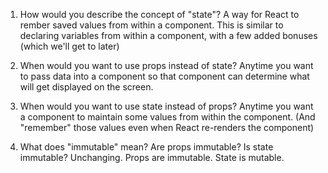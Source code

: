 1. How would you describe the concept of "state"?
A way for React to rember saved values from within a component.
This is similar to declaring variables from within a component, with a few added bonuses (which we'll get to later)

2. When would you want to use props instead of state?
Anytime you want to pass data into a component so that component can determine what will get displayed on the screen.

3. When would you want to use state instead of props?
Anytime you want a component to maintain some values from within the component. (And "remember" those values even when React re-renders the component)


4. What does "immutable" mean? Are props immutable? Is state immutable?
Unchanging. Props are immutable. State is mutable.